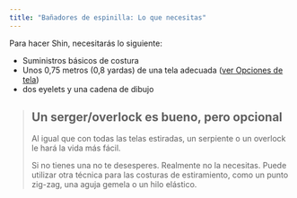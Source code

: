 ```yaml
---
title: "Bañadores de espinilla: Lo que necesitas"
---
```


Para hacer Shin, necesitarás lo siguiente:

- Suministros básicos de costura
- Unos 0,75 metros (0,8 yardas) de una tela adecuada ([ver Opciones de tela](/docs/designs/shin/fabric))
- dos eyelets y una cadena de dibujo

> ## Un serger/overlock es bueno, pero opcional
> 
> Al igual que con todas las telas estiradas, un serpiente o un overlock le hará la vida más fácil.
> 
> Si no tienes una no te desesperes. Realmente no la necesitas. Puede utilizar otra técnica para las costuras de estiramiento, como un punto zig-zag, una aguja gemela o un hilo elástico.
